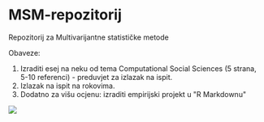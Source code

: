 # MSM-repozitorij
Repozitorij za Multivarijantne statističke metode

Obaveze:

1. Izraditi esej na neku od tema Computational Social Sciences (5 strana, 5-10 referenci) - preduvjet za izlazak na ispit.
2. Izlazak na ispit na rokovima.
3. Dodatno za višu ocjenu: izraditi empirijski projekt u "R Markdownu"

![](https://www.prevoditelj-teksta.com/wp-content/uploads/2016/01/prevoditelj-teksta-statistika-2015.jpg)
